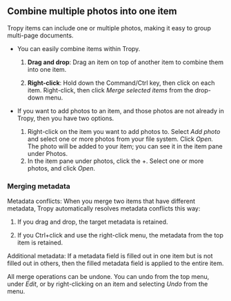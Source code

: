 ## Combine multiple photos into one item

Tropy items can include one or multiple photos, making it easy to group multi-page documents.

* You can easily combine items within Tropy.

  1. **Drag and drop**: Drag an item on top of another item to combine them into one item.

  2. **Right-click**: Hold down the Command/Ctrl key, then click on each item. Right-click, then click *Merge selected items* from the drop-down menu.

* If you want to add photos to an item, and those photos are not already in Tropy, then you have two options.

  1. Right-click on the item you want to add photos to. Select *Add photo* and select one or more photos from your file system. Click *Open.* The photo will be added to your item; you can see it in the item pane under Photos.
  2. In the item pane under photos, click the +. Select one or more photos, and click *Open*. 


### Merging metadata

Metadata conflicts: When you merge two items that have different metadata, Tropy automatically resolves metadata conflicts this way:

1. If you drag and drop, the target metadata is retained.

2. If you Ctrl+click and use the right-click menu, the metadata from the top item is retained.

Additional metadata: If a metadata field is filled out in one item but is not filled out in others, then the filled metadata field is applied to the entire item.

All merge operations can be undone. You can undo from the top menu, under *Edit*, or by right-clicking on an item and selecting *Undo* from the menu.

  



